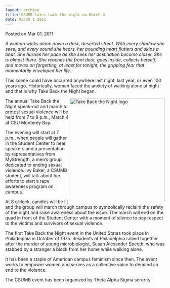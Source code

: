 ```yaml
---
layout: archive
title: CSUMB takes back the night on March 4
date: March 1 2011
---
```





<span class="date">Posted on Mar 01, 2011    </span>
<p><em>A woman walks alone down a dark, deserted street. With every
shadow she sees, and every sound she hears, her pounding heart
flutters and skips a beat. She hurries her pace as she sees her
destination become closer. She is almost there. She reaches the
front door, goes inside, collects herself, and moves on forgetting,
at least for tonight, the gripping fear that momentarily enveloped
her life.</em></p>
<p>This scene could have occurred anywhere last night, last year,
or even 100 years ago. Historically, women faced the anxiety of
walking alone at night and that is why Take Back the Night
began.</p>
<p><img alt="Take Back the Night logo" src="http://news.csumb.edu/sites/default/files/65/attachments/news/images/tbtn_logo.jpg" style="float:right; width:300px; height:327px">The annual Take
Back the Night speak-out and march to protest sexual violence will
be held from 7 to 9 p.m., March 4 at CSU Monterey Bay.</img></p>
<p>The evening will start at 7 p.m., when people will gather in the
Student Center to hear speakers and a presentation by
representatives from MyStrength, a men&#x2019;s group dedicated to ending
sexual violence. Ivy Baker, a CSUMB student, will talk about her
efforts to start a rape awareness program on campus.</p>
<p>At 8 o&#x2019;clock, candles will be lit and the group will march
through campus to symbolically reclaim the safety of the night and
raise awareness about the issue. The march will end on the quad in
front of the Student Center with a moment of silence to pay respect
to the victims and survivors of sexual violence.</p>
<p>The first Take Back the Night event in the United States took
place in Philadelphia in October of 1975. Residents of Philadelphia
rallied together after the murder of young microbiologist, Susan
Alexander Speeth, who was stabbed by a stranger a block from her
home while walking alone.</p>
<p>It has been a staple of American campus feminism since then. The
event works to empower women and serves as a collective voice to
demand an end to the violence.</p>
<p>The CSUMB event has been organized by Theta Alpha Sigma
sorority.<br>
&#xA0;</br></p>





